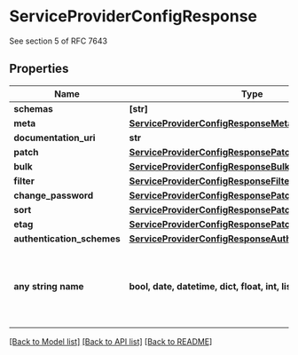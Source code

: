 # ServiceProviderConfigResponse

See section 5 of RFC 7643

## Properties
Name | Type | Description | Notes
------------ | ------------- | ------------- | -------------
**schemas** | **[str]** |  | [optional] 
**meta** | [**ServiceProviderConfigResponseMeta**](ServiceProviderConfigResponseMeta.md) |  | [optional] 
**documentation_uri** | **str** |  | [optional] 
**patch** | [**ServiceProviderConfigResponsePatch**](ServiceProviderConfigResponsePatch.md) |  | [optional] 
**bulk** | [**ServiceProviderConfigResponseBulk**](ServiceProviderConfigResponseBulk.md) |  | [optional] 
**filter** | [**ServiceProviderConfigResponseFilter**](ServiceProviderConfigResponseFilter.md) |  | [optional] 
**change_password** | [**ServiceProviderConfigResponsePatch**](ServiceProviderConfigResponsePatch.md) |  | [optional] 
**sort** | [**ServiceProviderConfigResponsePatch**](ServiceProviderConfigResponsePatch.md) |  | [optional] 
**etag** | [**ServiceProviderConfigResponsePatch**](ServiceProviderConfigResponsePatch.md) |  | [optional] 
**authentication_schemes** | [**ServiceProviderConfigResponseAuthenticationSchemes**](ServiceProviderConfigResponseAuthenticationSchemes.md) |  | [optional] 
**any string name** | **bool, date, datetime, dict, float, int, list, str, none_type** | any string name can be used but the value must be the correct type | [optional]

[[Back to Model list]](../README.md#documentation-for-models) [[Back to API list]](../README.md#documentation-for-api-endpoints) [[Back to README]](../README.md)


